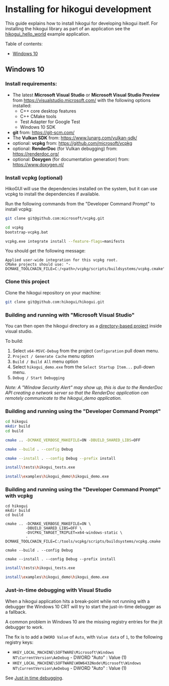 Installing for hikogui development
=================================

This guide explains how to install hikogui for developing hikogui itself.
For installing the hikogui library as part of an application see the
[hikogui_hello_world](https://github.com/hikogui/hikogui_hello_world)
example application.

Table of contents:
 - [Windows 10](#windows-10)

Windows 10
----------

### Install requirements:

 - The latest **Microsoft Visual Studio** or
   **Microsoft Visual Studio Preview** from <https://visualstudio.microsoft.com/>
   with the following options installed:
   - C++ core desktop features
   - C++ CMake tools
   - Test Adapter for Google Test
   - Windows 10 SDK
 - **git** from: <https://git-scm.com/>
 - The **Vulkan SDK** from: <https://www.lunarg.com/vulkan-sdk/>
 - optional: **vcpkg** from: <https://github.com/microsoft/vcpkg>
 - optional: **RenderDoc** (for Vulkan debugging) from: <https://renderdoc.org/>
 - optional: **Doxygen** (for documentation generation) from: <https://www.doxygen.nl/>

### Install vcpkg (optional)

HikoGUI will use the dependencies installed on the system, but it can use
vcpkg to install the dependencies if available.

Run the following commands from the "Developer Command Prompt" to install vcpkg:

```bash
git clone git@github.com:microsoft/vcpkg.git
```

```bash
cd vcpkg
bootstrap-vcpkg.bat
```

```bash
vcpkg.exe integrate install --feature-flags=manifests
```

You should get the following message:

```text
Applied user-wide integration for this vcpkg root.
CMake projects should use: "-DCMAKE_TOOLCHAIN_FILE=C:/<path>/vcpkg/scripts/buildsystems/vcpkg.cmake"
```

### Clone this project

Clone the hikogui repository on your machine:

```bash
git clone git@github.com:hikogui/hikogui.git
```

### Building and running with "Microsoft Visual Studio"

You can then open the hikogui directory as a [directory-based project]
inside visual studio.

To build:
 1. Select `x64-MSVC-Debug` from the project `Configuration` pull down menu.
 2. `Project / Generate Cache` menu option
 3. `Build / Build All` menu option
 4. Select `hikogui_demo.exe` from the `Select Startup Item...` pull-down menu.
 5. `Debug / Start Debugging`

_Note: A "Window Security Alert" may show up, this is due to the RenderDoc API
creating a network server so that the RenderDoc application can remotely communicate
to the hikogui_demo application._

[directory-based project]: https://docs.microsoft.com/en-us/visualstudio/ide/develop-code-in-visual-studio-without-projects-or-solutions?view=vs-2019

### Building and running using the "Developer Command Prompt"

```bash
cd hikogui
mkdir build
cd build

cmake .. -DCMAKE_VERBOSE_MAKEFILE=ON -DBUILD_SHARED_LIBS=OFF

cmake --build . --config Debug

cmake --install . --config Debug --prefix install
```

```bash
install\tests\hikogui_tests.exe

install\examples\hikogui_demo\hikogui_demo.exe
```

### Building and running using the "Developer Command Prompt" with vcpkg

```
cd hikogui
mkdir build
cd build

cmake .. -DCMAKE_VERBOSE_MAKEFILE=ON \
         -DBUILD_SHARED_LIBS=OFF \
         -DVCPKG_TARGET_TRIPLET=x64-windows-static \
         -DCMAKE_TOOLCHAIN_FILE=C:/tools/vcpkg/scripts/buildsystems/vcpkg.cmake

cmake --build . --config Debug

cmake --install . --config Debug --prefix install
```

```bash
install\tests\hikogui_tests.exe

install\examples\hikogui_demo\hikogui_demo.exe
```

### Just-in-time debugging with Visual Studio

When a hikogui application hits a break-point while not running with a debugger the Windows 10 CRT will
try to start the just-in-time debugger as a fallback.

A common problem in Windows 10 are the missing registry entries for the jit debugger to work.

The fix is to add a `DWORD Value` of `Auto`, with `Value data` of `1`, to the following registry keys:

 * `HKEY_LOCAL_MACHINE\SOFTWARE\Microsoft\Windows NT\CurrentVersion\AeDebug` - DWORD "Auto" : Value (1)
 * `HKEY_LOCAL_MACHINE\SOFTWARE\WOW6432Node\Microsoft\Windows NT\CurrentVersion\AeDebug` - DWORD "Auto" : Value (1)

See [Just in time debugging](https://docs.microsoft.com/en-us/visualstudio/debugger/debug-using-the-just-in-time-debugger?view=vs-2022).
